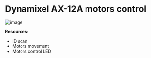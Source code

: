 # Dynamixel AX-12A motors control
![image](https://github.com/user-attachments/assets/bdbcd9b2-0195-456c-b712-0bb923601fff)

**Resources:**
- ID scan 
- Motors movement 
- Motors control LED
